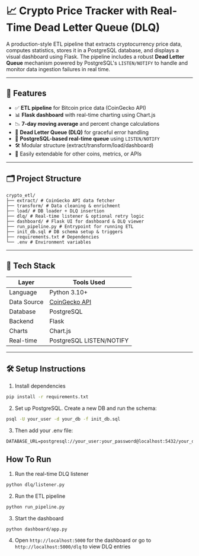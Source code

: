 # 📈 Crypto Price Tracker with Real-Time Dead Letter Queue (DLQ)

A production-style ETL pipeline that extracts cryptocurrency price data, 
computes statistics, stores it in a PostgreSQL database, and displays a 
visual dashboard using Flask. The pipeline includes a robust **Dead Letter Queue** 
mechanism powered by PostgreSQL's `LISTEN/NOTIFY` to handle and monitor 
data ingestion failures in real time.

---

## 🚀 Features

- ✅ **ETL pipeline** for Bitcoin price data (CoinGecko API)
- 📊 **Flask dashboard** with real-time charting using Chart.js
- 📉 **7-day moving average** and percent change calculations
- 🧠 **Dead Letter Queue (DLQ)** for graceful error handling
- 🔔 **PostgreSQL-based real-time queue** using `LISTEN/NOTIFY`
- 🛠️ Modular structure (extract/transform/load/dashboard)
- 🧪 Easily extendable for other coins, metrics, or APIs

---

## 🗂️ Project Structure

```
crypto_etl/ 
├── extract/ # CoinGecko API data fetcher
├── transform/ # Data cleaning & enrichment
├── load/ # DB loader + DLQ insertion
├── dlq/ # Real-time listener & optional retry logic
├── dashboard/ # Flask UI for dashboard & DLQ viewer
├── run_pipeline.py # Entrypoint for running ETL
├── init_db.sql # DB schema setup & triggers
├── requirements.txt # Dependencies
└── .env # Environment variables
```

---

## 🔧 Tech Stack

| Layer       | Tools Used                   |
|------------|-------------------------------|
| Language    | Python 3.10+                  |
| Data Source | [CoinGecko API](https://www.coingecko.com/en/api) |
| Database    | PostgreSQL                    |
| Backend     | Flask                         |
| Charts      | Chart.js                      |
| Real-time   | PostgreSQL LISTEN/NOTIFY      |

---

## 🛠️ Setup Instructions

1. Install dependencies

  ```bash
  pip install -r requirements.txt
  ```

2. Set up PostgreSQL. Create a new DB and run the schema:

  ```bash
  psql -U your_user -d your_db -f init_db.sql
  ```

3. Then add your .env file:

  ```env
  DATABASE_URL=postgresql://your_user:your_password@localhost:5432/your_db
  ```

## How To Run

1. Run the real-time DLQ listener

```bash
python dlq/listener.py
```

2. Run the ETL pipeline

```bash
python run_pipeline.py
```

3. Start the dashboard

```bash
python dashboard/app.py
```

4. Open `http://localhost:5000` for the dashboard or go to `http://localhost:5000/dlq` to view DLQ entries


